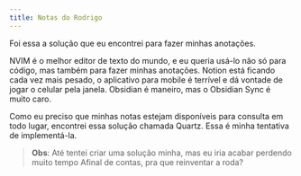```yaml
---
title: Notas do Rodrigo
---
```


Foi essa a solução que eu encontrei para fazer minhas anotações.

NVIM é o melhor editor de texto do mundo, e eu queria usá-lo não só para código, mas também para fazer minhas anotações.
Notion está ficando cada vez mais pesado, o aplicativo para mobile é terrível e dá vontade de jogar o celular pela janela.
Obsidian é maneiro, mas o Obsidian Sync é muito caro.

Como eu preciso que minhas notas estejam disponíveis para consulta em todo lugar, encontrei essa solução chamada Quartz.
Essa é minha tentativa de implementá-la.

> __Obs__:
  Até tentei criar uma solução minha, mas eu iria acabar perdendo muito tempo
  Afinal de contas, pra que reinventar a roda?
